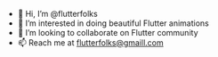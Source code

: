 - 👋 Hi, I’m @flutterfolks
- 👀 I’m interested in doing beautiful Flutter animations
- 💞️ I’m looking to collaborate on Flutter community
- 📫 Reach me at flutterfolks@gmaill.com
